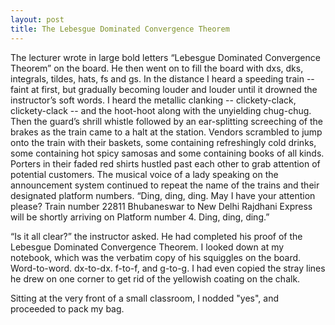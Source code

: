 ```yaml
---
layout: post
title: The Lebesgue Dominated Convergence Theorem
---
```


The lecturer wrote in large bold letters “Lebesgue Dominated Convergence Theorem” on the board. He then went on to fill the board with dxs, dks, integrals, tildes, hats, fs and gs. In the distance I heard a speeding train -- faint at first, but gradually becoming louder and louder until it drowned the instructor’s soft words. I heard the metallic clanking -- clickety-clack, clickety-clack -- and the hoot-hoot along with the unyielding chug-chug. Then the guard’s shrill whistle followed by an ear-splitting screeching of the brakes as the train came to a halt at the station. Vendors scrambled to jump onto the train with their baskets, some containing refreshingly cold drinks, some containing hot spicy samosas and some containing books of all kinds. Porters in their faded red shirts hustled past each other to grab attention of potential customers. The musical voice of a lady speaking on the announcement system continued to repeat the name of the trains and their designated platform numbers. “Ding, ding, ding. May I have your attention please? Train number 22811 Bhubaneswar to New Delhi Rajdhani Express will be shortly arriving on Platform number 4. Ding, ding, ding.” 


“Is it all clear?” the instructor asked. He had completed his proof of the Lebesgue Dominated Convergence Theorem. I looked down at my notebook, which was the verbatim copy of his squiggles on the board. Word-to-word. dx-to-dx. f-to-f, and g-to-g. I had even copied the stray lines he drew on one corner to get rid of the yellowish coating on the chalk. 

Sitting at the very front of a small classroom, I nodded "yes", and proceeded to pack my bag.

<!-- subtitle: 
cover-img: 
thumbnail-img: 
share-img: 
tags:  -->

